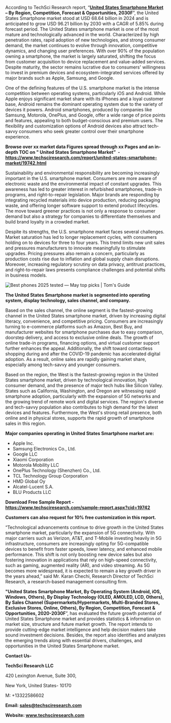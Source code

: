According to TechSci Research report, “<b><strong><a href="https://www.techsciresearch.com/report/united-states-smartphone-market/19742.html">United States Smartphone Market</a> – By Region, Competition, Forecast &amp; Opportunities, 2030F</strong></b>”, the United States Smartphone market stood at USD 68.64 billion in 2024 and is anticipated to grow USD 96.21 billion by 2030 with a CAGR of 5.85% during forecast period. The United States smartphone market is one of the most mature and technologically advanced in the world. Characterized by high penetration rates, rapid adoption of new technologies, and strong consumer demand, the market continues to evolve through innovation, competitive dynamics, and changing user preferences. With over 90% of the population owning a smartphone, the market is largely saturated, shifting the focus from customer acquisition to device replacement and value-added services. Despite maturity, the sector remains lucrative due to consumers' willingness to invest in premium devices and ecosystem-integrated services offered by major brands such as Apple, Samsung, and Google.

One of the defining features of the U.S. smartphone market is the intense competition between operating systems, particularly iOS and Android. While Apple enjoys significant market share with its iPhones and a loyal customer base, Android remains the dominant operating system due to the variety of devices it powers. Android smartphones, produced by companies like Samsung, Motorola, OnePlus, and Google, offer a wide range of price points and features, appealing to both budget-conscious and premium users. The flexibility and customization options of Android devices also attract tech-savvy consumers who seek greater control over their smartphone experience.

<strong>Browse over xx market data Figures spread through xx Pages and an in-depth TOC on " United States Smartphone Market”  - <a href="https://www.techsciresearch.com/report/united-states-smartphone-market/19742.html">https://www.techsciresearch.com/report/united-states-smartphone-market/19742.html</a></strong>

Sustainability and environmental responsibility are becoming increasingly important in the U.S. smartphone market. Consumers are more aware of electronic waste and the environmental impact of constant upgrades. This awareness has led to greater interest in refurbished smartphones, trade-in programs, and right-to-repair legislation. Major brands are responding by integrating recycled materials into device production, reducing packaging waste, and offering longer software support to extend product lifecycles. The move toward greener practices is not only a response to consumer demand but also a strategy for companies to differentiate themselves and build brand loyalty in a crowded market.

Despite its strengths, the U.S. smartphone market faces several challenges. Market saturation has led to longer replacement cycles, with consumers holding on to devices for three to four years. This trend limits new unit sales and pressures manufacturers to innovate meaningfully to stimulate upgrades. Pricing pressures also remain a concern, particularly as production costs rise due to inflation and global supply chain disruptions. Moreover, increasing regulatory scrutiny on data privacy, antitrust practices, and right-to-repair laws presents compliance challenges and potential shifts in business models.

<img class="aligncenter" src="https://cdn.mos.cms.futurecdn.net/M4nigVN3vvA5EEnNX9atxY-1200-80.jpg" alt="Best phones 2025 tested — May top picks | Tom's Guide" />

<b>The United States Smartphone market is segmented into operating system, display technology, sales channel, and company.</b>

Based on the sales channel, the online segment is the fastest-growing channel in the United States smartphone market, driven by increasing digital literacy, convenience, and competitive pricing. Consumers are increasingly turning to e-commerce platforms such as Amazon, Best Buy, and manufacturer websites for smartphone purchases due to easy comparison, doorstep delivery, and access to exclusive online deals. The growth of online trade-in programs, financing options, and virtual customer support further enhances the appeal. Additionally, the shift toward contactless shopping during and after the COVID-19 pandemic has accelerated digital adoption. As a result, online sales are rapidly gaining market share, especially among tech-savvy and younger consumers.

Based on the region, the West is the fastest-growing region in the United States smartphone market, driven by technological innovation, high consumer demand, and the presence of major tech hubs like Silicon Valley. States such as California, Washington, and Oregon are witnessing rapid smartphone adoption, particularly with the expansion of 5G networks and the growing trend of remote work and digital services. The region's diverse and tech-savvy population also contributes to high demand for the latest devices and features. Furthermore, the West's strong retail presence, both online and in physical stores, supports the rapid growth of smartphone sales in this region.

<b><strong>Major companies operating in United States Smartphone market are:</strong></b>
<ul>
 	<li>Apple Inc.</li>
 	<li>Samsung Electronics Co., Ltd.</li>
 	<li>Google LLC</li>
 	<li>Xiaomi Corporation</li>
 	<li>Motorola Mobility LLC</li>
 	<li>OnePlus Technology (Shenzhen) Co., Ltd.</li>
 	<li>TCL Technology Group Corporation</li>
 	<li>HMD Global Oy</li>
 	<li>Alcatel-Lucent S.A.</li>
 	<li>BLU Products LLC</li>
</ul>
<b>Download Free Sample Report - <a href="https://www.techsciresearch.com/sample-report.aspx?cid=19742">https://www.techsciresearch.com/sample-report.aspx?cid=19742</a></b>

<b><strong>Customers can also request for 10% free customization in this report.</strong></b>

“Technological advancements continue to drive growth in the United States smartphone market, particularly the expansion of 5G connectivity. With major carriers such as Verizon, AT&amp;T, and T-Mobile investing heavily in 5G infrastructure, consumers are increasingly opting for 5G-compatible devices to benefit from faster speeds, lower latency, and enhanced mobile performance. This shift is not only boosting new device sales but also fostering innovation in applications that rely on high-speed connectivity, such as gaming, augmented reality (AR), and video streaming. As 5G becomes more widespread, it is expected to remain a key growth driver in the years ahead,” said Mr. Karan Chechi, Research Director of TechSci Research, a research-based management consulting firm.

<b><strong>"United States Smartphone Market, By Operating System (Android, iOS, Windows, Others), By Display Technology (OLED, AMOLED, LCD, Others), By Sales Channel (Supermarkets/Hypermarkets, Multi-Branded Stores, Exclusive Stores, Online, Others), By Region, Competition, Forecast &amp; Opportunities, 2020-2030F</strong></b>”, has evaluated the future growth potential of United States Smartphone market and provides statistics &amp; information on market size, structure and future market growth. The report intends to provide cutting-edge market intelligence and help decision makers take sound investment decisions. Besides, the report also identifies and analyzes the emerging trends along with essential drivers, challenges, and opportunities in the United States Smartphone market.

<b><strong>Contact Us-</strong></b>

<b><strong>TechSci Research LLC</strong></b>

420 Lexington Avenue, Suite 300,

New York, United States- 10170

M: +13322586602

<b><strong>Email: </strong></b><a href="mailto:sales@techsciresearch.com"><b><strong>sales@techsciresearch.com</strong></b></a>

<b><strong>Website: </strong></b><a href="https://www.techsciresearch.com/"><b><strong>www.techsciresearch.com</strong></b></a>
